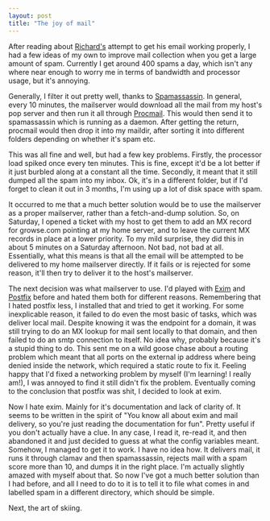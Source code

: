 ```yaml
---
layout: post
title: "The joy of mail"
---
```

After reading about [Richard's][1] attempt to get his email working properly,
I had a few ideas of my own to improve mail collection when you get a large
amount of spam. Currently I get around 400 spams a day, which isn't any where
near enough to worry me in terms of bandwidth and processor usage, but it's
annoying.

Generally, I filter it out pretty well, thanks to [Spamassassin][2]. In
general, every 10 minutes, the mailserver would download all the mail from my
host's pop server and then run it all through [Procmail][3]. This would then
send it to spamassassin which is running as a daemon. After getting the
return, procmail would then drop it into my maildir, after sorting it into
different folders depending on whether it's spam etc.

This was all fine and well, but had a few key problems. Firstly, the processor
load spiked once every ten minutes. This is fine, except it'd be a lot better
if it just burbled along at a constant all the time. Secondly, it meant that
it still dumped all the spam into my inbox. Ok, it's in a different folder,
but if I'd forget to clean it out in 3 months, I'm using up a lot of disk
space with spam.

It occurred to me that a much better solution would be to use the mailserver
as a proper mailserver, rather than a fetch-and-dump solution. So, on
Saturday, I opened a ticket with my host to get them to add an MX record for
growse.com pointing at my home server, and to leave the current MX records in
place at a lower priority. To my mild surprise, they did this in about 5
minutes on a Saturday afternoon. Not bad, not bad at all. Essentially, what
this means is that all the email will be attempted to be delivered to my home
mailserver directly. If it fails or is rejected for some reason, it'll then
try to deliver it to the host's mailserver.

The next decision was what mailserver to use. I'd played with [Exim][4] and
[Postfix][5] before and hated them both for different reasons. Remembering
that I hated postfix less, I installed that and tried to get it working. For
some inexplicable reason, it failed to do even the most basic of tasks, which
was deliver local mail. Despite knowing it was the endpoint for a domain, it
was still trying to do an MX lookup for mail sent locally to that domain, and
then failed to do an smtp connection to itself. No idea why, probably because
it's a stupid thing to do. This sent me on a wild goose chase about a routing
problem which meant that all ports on the external ip address where being
denied inside the network, which required a static route to fix it. Feeling
happy that I'd fixed a networking problem by myself (I'm learning! I really
am!), I was annoyed to find it still didn't fix the problem. Eventually coming
to the conclusion that postfix was shit, I decided to look at exim.

Now I hate exim. Mainly for it's documentation and lack of clarity of. It
seems to be written in the spirit of "You know all about exim and mail
delivery, so you're just reading the documentation for fun". Pretty useful if
you don't actually have a clue. In any case, I read it, re-read it, and then
abandoned it and just decided to guess at what the config variables meant.
Somehow, I managed to get it to work. I have no idea how. It delivers mail, it
runs it through clamav and then spamassassin, rejects mail with a spam score
more than 10, and dumps it in the right place. I'm actually slightly amazed
with myself about that. So now I've got a much better solution than I had
before, and all I need to do to it is to tell it to file what comes in and
labelled spam in a different directory, which should be simple.

Next, the art of skiing.

   [1]: http://www.radiac.net/

   [2]: http://spamassassin.apache.org/

   [3]: http://www.procmail.org/

   [4]: http://www.exim.org/

   [5]: http://www.postfix.org/
